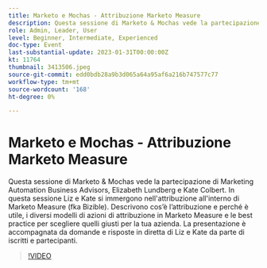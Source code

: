 ```yaml
---
title: Marketo e Mochas - Attribuzione Marketo Measure
description: Questa sessione di Marketo & Mochas vede la partecipazione di Marketing Automation Business Advisors, Elizabeth Lundberg e Kate Colbert. In questa sessione Liz e Kate si immergono nell'attribuzione all'interno di Marketo Measure (fka Bizible). Descrivono cos’è l’attribuzione e perché è utile, i diversi modelli di azioni di attribuzione in Marketo Measure e le best practice per scegliere quelli giusti per la tua azienda. La presentazione è accompagnata da domande e risposte in diretta di Liz e Kate da parte di iscritti e partecipanti.
role: Admin, Leader, User
level: Beginner, Intermediate, Experienced
doc-type: Event
last-substantial-update: 2023-01-31T00:00:00Z
kt: 11764
thumbnail: 3413506.jpeg
source-git-commit: edd0bdb28a9b3d065a64a95af6a216b747577c77
workflow-type: tm+mt
source-wordcount: '168'
ht-degree: 0%

---
```


# Marketo e Mochas - Attribuzione Marketo Measure

Questa sessione di Marketo &amp; Mochas vede la partecipazione di Marketing Automation Business Advisors, Elizabeth Lundberg e Kate Colbert. In questa sessione Liz e Kate si immergono nell&#39;attribuzione all&#39;interno di Marketo Measure (fka Bizible). Descrivono cos’è l’attribuzione e perché è utile, i diversi modelli di azioni di attribuzione in Marketo Measure e le best practice per scegliere quelli giusti per la tua azienda. La presentazione è accompagnata da domande e risposte in diretta di Liz e Kate da parte di iscritti e partecipanti.

>[!VIDEO](https://video.tv.adobe.com/v/3413506/?quality=12&learn=on)